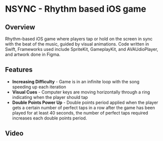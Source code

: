# NSYNC - Rhythm based iOS game

## Overview
Rhythm-based iOS game where players tap or hold on the screen in sync with the beat of the music, guided by visual animations.  Code written in Swift, Frameworks used include SpriteKit, GameplayKit, and AVAUdioPlayer, and artwork done in Figma.

## Features 
<ul>
  <li><strong>Increasing Difficulty</strong> - Game is in an infinite loop with the song speeding up each iteration</li>
  <li><strong>Visual Cues</strong> - Computer keys are moving horizontally through a ring indicating when the player should tap</li>
  <li><strong>Double Points Power Up</strong> - Double points period applied when the player gets a certain number of perfect taps in a row after the game has been played for at least 40 seconds, the number of perfect taps required increases each double points period.</li>
</ul>

## Video
